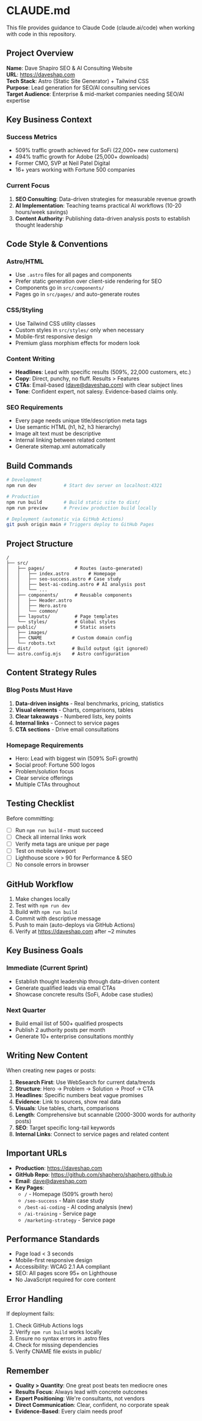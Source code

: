 # CLAUDE.md

This file provides guidance to Claude Code (claude.ai/code) when working with code in this repository.

## Project Overview

**Name**: Dave Shapiro SEO & AI Consulting Website  
**URL**: https://daveshap.com  
**Tech Stack**: Astro (Static Site Generator) + Tailwind CSS  
**Purpose**: Lead generation for SEO/AI consulting services  
**Target Audience**: Enterprise & mid-market companies needing SEO/AI expertise

## Key Business Context

### Success Metrics
- 509% traffic growth achieved for SoFi (22,000+ new customers)
- 494% traffic growth for Adobe (25,000+ downloads)
- Former CMO, SVP at Neil Patel Digital
- 16+ years working with Fortune 500 companies

### Current Focus
1. **SEO Consulting**: Data-driven strategies for measurable revenue growth
2. **AI Implementation**: Teaching teams practical AI workflows (10-20 hours/week savings)
3. **Content Authority**: Publishing data-driven analysis posts to establish thought leadership

## Code Style & Conventions

### Astro/HTML
- Use `.astro` files for all pages and components
- Prefer static generation over client-side rendering for SEO
- Components go in `src/components/`
- Pages go in `src/pages/` and auto-generate routes

### CSS/Styling
- Use Tailwind CSS utility classes
- Custom styles in `src/styles/` only when necessary
- Mobile-first responsive design
- Premium glass morphism effects for modern look

### Content Writing
- **Headlines**: Lead with specific results (509%, 22,000 customers, etc.)
- **Copy**: Direct, punchy, no fluff. Results > Features
- **CTAs**: Email-based (dave@daveshap.com) with clear subject lines
- **Tone**: Confident expert, not salesy. Evidence-based claims only.

### SEO Requirements
- Every page needs unique title/description meta tags
- Use semantic HTML (h1, h2, h3 hierarchy)
- Image alt text must be descriptive
- Internal linking between related content
- Generate sitemap.xml automatically

## Build Commands

```bash
# Development
npm run dev          # Start dev server on localhost:4321

# Production
npm run build        # Build static site to dist/
npm run preview      # Preview production build locally

# Deployment (automatic via GitHub Actions)
git push origin main # Triggers deploy to GitHub Pages
```

## Project Structure

```
/
├── src/
│   ├── pages/           # Routes (auto-generated)
│   │   ├── index.astro       # Homepage
│   │   ├── seo-success.astro # Case study
│   │   ├── best-ai-coding.astro # AI analysis post
│   │   └── ...
│   ├── components/      # Reusable components
│   │   ├── Header.astro
│   │   ├── Hero.astro
│   │   └── common/
│   ├── layouts/         # Page templates
│   └── styles/          # Global styles
├── public/              # Static assets
│   ├── images/
│   ├── CNAME           # Custom domain config
│   └── robots.txt
├── dist/               # Build output (git ignored)
└── astro.config.mjs    # Astro configuration
```

## Content Strategy Rules

### Blog Posts Must Have
1. **Data-driven insights** - Real benchmarks, pricing, statistics
2. **Visual elements** - Charts, comparisons, tables
3. **Clear takeaways** - Numbered lists, key points
4. **Internal links** - Connect to service pages
5. **CTA sections** - Drive email consultations

### Homepage Requirements
- Hero: Lead with biggest win (509% SoFi growth)
- Social proof: Fortune 500 logos
- Problem/solution focus
- Clear service offerings
- Multiple CTAs throughout

## Testing Checklist

Before committing:
- [ ] Run `npm run build` - must succeed
- [ ] Check all internal links work
- [ ] Verify meta tags are unique per page
- [ ] Test on mobile viewport
- [ ] Lighthouse score > 90 for Performance & SEO
- [ ] No console errors in browser

## GitHub Workflow

1. Make changes locally
2. Test with `npm run dev`
3. Build with `npm run build`
4. Commit with descriptive message
5. Push to main (auto-deploys via GitHub Actions)
6. Verify at https://daveshap.com after ~2 minutes

## Key Business Goals

### Immediate (Current Sprint)
- Establish thought leadership through data-driven content
- Generate qualified leads via email CTAs
- Showcase concrete results (SoFi, Adobe case studies)

### Next Quarter
- Build email list of 500+ qualified prospects
- Publish 2 authority posts per month
- Generate 10+ enterprise consultations monthly

## Writing New Content

When creating new pages or posts:

1. **Research First**: Use WebSearch for current data/trends
2. **Structure**: Hero → Problem → Solution → Proof → CTA
3. **Headlines**: Specific numbers beat vague promises
4. **Evidence**: Link to sources, show real data
5. **Visuals**: Use tables, charts, comparisons
6. **Length**: Comprehensive but scannable (2000-3000 words for authority posts)
7. **SEO**: Target specific long-tail keywords
8. **Internal Links**: Connect to service pages and related content

## Important URLs

- **Production**: https://daveshap.com
- **GitHub Repo**: https://github.com/shaphero/shaphero.github.io
- **Email**: dave@daveshap.com
- **Key Pages**:
  - `/` - Homepage (509% growth hero)
  - `/seo-success` - Main case study
  - `/best-ai-coding` - AI coding analysis (new)
  - `/ai-training` - Service page
  - `/marketing-strategy` - Service page

## Performance Standards

- Page load < 3 seconds
- Mobile-first responsive design
- Accessibility: WCAG 2.1 AA compliant
- SEO: All pages score 95+ on Lighthouse
- No JavaScript required for core content

## Error Handling

If deployment fails:
1. Check GitHub Actions logs
2. Verify `npm run build` works locally
3. Ensure no syntax errors in .astro files
4. Check for missing dependencies
5. Verify CNAME file exists in public/

## Remember

- **Quality > Quantity**: One great post beats ten mediocre ones
- **Results Focus**: Always lead with concrete outcomes
- **Expert Positioning**: We're consultants, not vendors
- **Direct Communication**: Clear, confident, no corporate speak
- **Evidence-Based**: Every claim needs proof